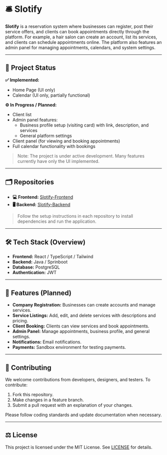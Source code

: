 # 🛎️ Slotify

**Slotify** is a reservation system where businesses can register, post their service offers, and clients can book appointments directly through the platform. For example, a hair salon can create an account, list its services, and clients can schedule appointments online. The platform also features an admin panel for managing appointments, calendars, and system settings.

---

## 🚀 Project Status

**✅ Implemented:**
- Home Page (UI only)  
- Calendar (UI only, partially functional)  

**⚙ In Progress / Planned:**
- Client list  
- Admin panel features:  
  - Business profile setup (visiting card) with link, description, and services  
  - General platform settings  
- Client panel (for viewing and booking appointments)  
- Full calendar functionality with bookings  

> Note: The project is under active development. Many features currently have only the UI implemented.

---

## 🗂 Repositories

- **💻 Frontend:** [Slotify-Frontend](https://github.com/Jaros-777/slotify-frontend)  
- **🖥 Backend:** [Slotify-Backend](https://github.com/Jaros-777/slotify-backend)  

> Follow the setup instructions in each repository to install dependencies and run the application.

---

## 🛠 Tech Stack (Overview)

- **Frontend:** React / TypeScript / Tailwind  
- **Backend:** Java / Sprinboot  
- **Database:** PostgreSQL  
- **Authentication:** JWT  

---

## 📌 Features (Planned)

- **Company Registration:** Businesses can create accounts and manage services.  
- **Service Listings:** Add, edit, and delete services with descriptions and pricing.  
- **Client Booking:** Clients can view services and book appointments.  
- **Admin Panel:** Manage appointments, business profile, and general settings.  
- **Notifications:** Email notifications.  
- **Payments:** Sandbox environment for testing payments.  

---

## 📝 Contributing

We welcome contributions from developers, designers, and testers. To contribute:

1. Fork this repository.  
2. Make changes in a feature branch.  
3. Submit a pull request with an explanation of your changes.  

Please follow coding standards and update documentation when necessary.

---

## ⚖ License

This project is licensed under the MIT License. See [LICENSE](LICENSE) for details.
